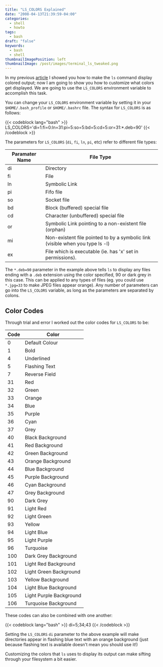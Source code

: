 ```yaml
---
title: "LS_COLORS Explained"
date: "2008-04-13T21:39:59-04:00"
categories:
  - shell
  - howto
tags:
  - bash
draft: "false"
keywords:
  - bash
  - shell
thumbnailImagePosition: left
thumbnailImage: /post/images/terminal_ls_tweaked.png
---
```


In my previous [article](/post/shell/colored-ls-output/) I showed you how to make the `ls` command display colored output; now I am going to show you how to customize what colors get displayed. We are going to use the `LS_COLORS` environment variable to accomplish this task.

You can change your `LS_COLORS` environment variable by setting it in your `$HOME/.bash_profile` or `$HOME/.bashrc` file. The syntax for `LS_COLORS` is as follows:

{{< codeblock lang="bash" >}}
LS_COLORS='di=1:fi=0:ln=31:pi=5:so=5:bd=5:cd=5:or=31:*.deb=90'
{{< /codeblock >}}

The parameters for `LS_COLORS` (`di`, `fi`, `ln`, `pi`, etc) refer to different file types:

Paramater Name   | File Type
---------------- | -------------
 di              | Directory
 fi              | File
 ln              | Symbolic Link
 pi              | Fifo file
 so              | Socket file
 bd              | Block (buffered) special file
 cd              | Character (unbuffered) special file
 or              | Symbolic Link pointing to a non-existent file (orphan)
 mi              | Non-existent file pointed to by a symbolic link (visible when you type ls -l)
 ex              | File which is executable (ie. has 'x' set in permissions).

The `*.deb=90` parameter in the example above tells `ls` to display any files ending with a `.deb` extension using the color specified, 90 or dark grey in this case. This can be applied to any types of files (eg. you could use `*.jpg=33` to make JPEG files appear orange). Any number of parameters can go into the `LS_COLORS` variable, as long as the parameters are separated by colons.

## Color Codes

Through trial and error I worked out the color codes for `LS_COLORS` to be:

Code   | Color
------ | -------
  0    | Default Colour
  1    | Bold
  4    | Underlined
  5    | Flashing Text
  7    | Reverse Field
 31    | Red
 32    | Green
 33    | Orange
 34    | Blue
 35    | Purple
 36    | Cyan
 37    | Grey
 40    | Black Background
 41    | Red Background
 42    | Green Background
 43    | Orange Background
 44    | Blue Background
 45    | Purple Background
 46    | Cyan Background
 47    | Grey Background
 90    | Dark Grey
 91    | Light Red
 92    | Light Green
 93    | Yellow
 94    | Light Blue
 95    | Light Purple
 96    | Turquoise
 100   | Dark Grey Background
 101   | Light Red Background
 102   | Light Green Background
 103   | Yellow Background
 104   | Light Blue Background
 105   | Light Purple Background
 106   | Turquoise Background

These codes can also be combined with one another:

{{< codeblock lang="bash" >}}
di=5;34;43
{{< /codeblock >}}

Setting the `LS_COLORS` `di` parameter to the above example will make directories appear in flashing blue text with an orange background (just because flashing text is available doesn't mean you should use it!)

Customizing the colors that `ls` uses to display its output can make sifting through your filesystem a bit easier.
